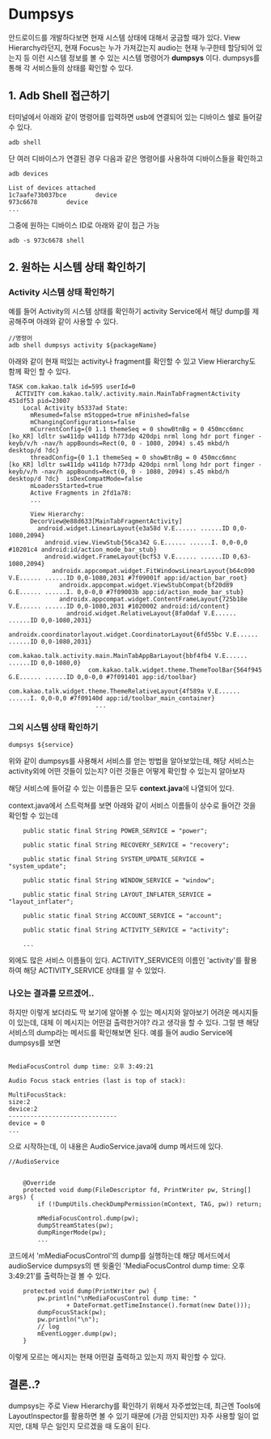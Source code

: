 # Dumpsys

안드로이드를 개발하다보면 현재 시스템 상태에 대해서 궁금할 때가 있다. View Hierarchy라던지, 현재 Focus는 누가 가져갔는지 audio는 현재 누구한테 할당되어 있는지 등 이런 시스템 정보를 볼 수 있는 시스템 명령어가 **dumpsys** 이다. dumpsys를 통해 각 서비스들의 상태를 확인할 수 있다.

## 1. Adb Shell 접근하기

터미널에서 아래와 같이 명령어를 입력하면 usb에 연결되어 있는 디바이스 쉘로 들어갈 수 있다.

```
adb shell
```

 단 여러 디바이스가 연결된 경우 다음과 같은 명령어를 사용하여 디바이스들을 확인하고

```
adb devices
```

```
List of devices attached
1c7aafe73b037bce        device
973c6678        device
...
```

그중에 원하는 디바이스 ID로 아래와 같이 접근 가능

```
adb -s 973c6678 shell
```



## 2. 원하는 시스템 상태 확인하기

### Activity 시스템 상태 확인하기

예를 들어 Activity의 시스템 상태를 확인하기 activity Service에서 해당 dump를 제공해주며 아래와 같이 사용할 수 있다.

```
//명령어 
adb shell dumpsys activity ${packageName}
```

아래와 같이 현재 떠있는 activity나 fragment를 확인할 수 있고 View Hierarchy도 함께 확인 할 수 있다.

```
TASK com.kakao.talk id=595 userId=0
  ACTIVITY com.kakao.talk/.activity.main.MainTabFragmentActivity 451df53 pid=23007
    Local Activity b5337ad State:
      mResumed=false mStopped=true mFinished=false
      mChangingConfigurations=false
      mCurrentConfig={0 1.1 themeSeq = 0 showBtnBg = 0 450mcc6mnc [ko_KR] ldltr sw411dp w411dp h773dp 420dpi nrml long hdr port finger -keyb/v/h -nav/h appBounds=Rect(0, 0 - 1080, 2094) s.45 mkbd/h desktop/d ?dc}
      threadConfig={0 1.1 themeSeq = 0 showBtnBg = 0 450mcc6mnc [ko_KR] ldltr sw411dp w411dp h773dp 420dpi nrml long hdr port finger -keyb/v/h -nav/h appBounds=Rect(0, 0 - 1080, 2094) s.45 mkbd/h desktop/d ?dc}  isDexCompatMode=false
      mLoadersStarted=true
      Active Fragments in 2fd1a78:
      ...  
      
      View Hierarchy:
      DecorView@e88d633[MainTabFragmentActivity]
        android.widget.LinearLayout{e3a58d V.E...... ......ID 0,0-1080,2094}
          android.view.ViewStub{56ca342 G.E...... ......I. 0,0-0,0 #10201c4 android:id/action_mode_bar_stub}
          android.widget.FrameLayout{bcf53 V.E...... ......ID 0,63-1080,2094}
            androidx.appcompat.widget.FitWindowsLinearLayout{b64c090 V.E...... ......ID 0,0-1080,2031 #7f09001f app:id/action_bar_root}
              androidx.appcompat.widget.ViewStubCompat{bf20d89 G.E...... ......I. 0,0-0,0 #7f09003b app:id/action_mode_bar_stub}
              androidx.appcompat.widget.ContentFrameLayout{725b18e V.E...... ......ID 0,0-1080,2031 #1020002 android:id/content}
                android.widget.RelativeLayout{8fa0daf V.E...... ......ID 0,0-1080,2031}
                  androidx.coordinatorlayout.widget.CoordinatorLayout{6fd55bc V.E...... ......ID 0,0-1080,2031}
                    com.kakao.talk.activity.main.MainTabAppBarLayout{bbf4fb4 V.E...... ......ID 0,0-1080,0}
                      com.kakao.talk.widget.theme.ThemeToolBar{564f945 G.E...... ......ID 0,0-0,0 #7f091401 app:id/toolbar}
                        com.kakao.talk.widget.theme.ThemeRelativeLayout{4f589a V.E...... ......I. 0,0-0,0 #7f09140d app:id/toolbar_main_container}
                        ... 
```


### 그외 시스템 상태 확인하기

```
dumpsys ${service}
```

위와 같이 dumpsys를 사용해서 서비스를 얻는 방법을 알아보았는데, 해당 서비스는 activity외에 어떤 것들이 있는지? 이런 것들은 어떻게 확인할 수 있는지 알아보자

해당 서비스에 들어갈 수 있는 이름들은 모두 **context.java**에 나열되어 있다.

context.java에서 스트럭쳐를 보면 아래와 같이 서비스 이름들이 상수로 들어간 것을 확인할 수 있는데

```
    public static final String POWER_SERVICE = "power";

    public static final String RECOVERY_SERVICE = "recovery";

    public static final String SYSTEM_UPDATE_SERVICE = "system_update";

    public static final String WINDOW_SERVICE = "window";

    public static final String LAYOUT_INFLATER_SERVICE = "layout_inflater";

    public static final String ACCOUNT_SERVICE = "account";

    public static final String ACTIVITY_SERVICE = "activity";
    
    ...
```

외에도 많은 서비스 이름들이 있다. ACTIVITY_SERVICE의 이름인 'activity'를 활용하여 해당 ACTIVITY_SERVICE 상태를 알 수 있었다.



### 나오는 결과를 모르겠어..

 하지만 이렇게 보더라도 딱 보기에 알아볼 수 있는 메시지와 알아보기 어려운 메시지들이 있는데, 대체 이 메시지는 어떤걸 출력한거야? 라고 생각을 할 수 있다. 그럴 땐 해당 서비스의 dump라는 메서드를 확인해보면 된다. 
 예를 들어 audio Service에 dumpsys를 보면
 
 ```
 
MediaFocusControl dump time: 오후 3:49:21

Audio Focus stack entries (last is top of stack):

MultiFocusStack:
size:2
device:2
------------------------------
device = 0
...
 ```
 
으로 시작하는데, 이 내용은 AudioService.java에 dump 메서드에 있다.

```
//AudioService


    @Override
    protected void dump(FileDescriptor fd, PrintWriter pw, String[] args) {
        if (!DumpUtils.checkDumpPermission(mContext, TAG, pw)) return;

        mMediaFocusControl.dump(pw);
        dumpStreamStates(pw);
        dumpRingerMode(pw);
        ...

```

코드에서 'mMediaFocusControl'의 dump를 실행하는데 해당 메서드에서 audioService dumpsys의 맨 윗줄인 'MediaFocusControl dump time: 오후 3:49:21'를 출력하는걸 볼 수 있다.

```
    protected void dump(PrintWriter pw) {
        pw.println("\nMediaFocusControl dump time: "
                + DateFormat.getTimeInstance().format(new Date()));
        dumpFocusStack(pw);
        pw.println("\n");
        // log
        mEventLogger.dump(pw);
    }

```
    
   
   
이렇게 모르는 메시지는 현재 어떤걸 출력하고 있는지 까지 확인할 수 있다.

## 결론..?

dumpsys는 주로 View Hierarchy를 확인하기 위해서 자주썼었는데, 최근엔 Tools에 LayoutInspector를 활용하면 볼 수 있기 때문에 (가끔 안되지만) 자주 사용할 일이 없지만, 대체 무슨 일인지 모르겠을 때 도움이 된다.